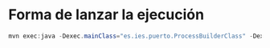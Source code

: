 # Forma de lanzar la ejecución

```java
mvn exec:java -Dexec.mainClass="es.ies.puerto.ProcessBuilderClass" -Dexec.args="myfile.txt 'Hello, World!' 3"
```